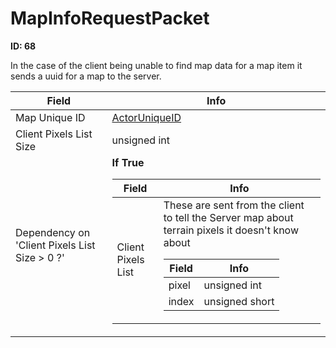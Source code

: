 # MapInfoRequestPacket

**ID: 68**  

In the case of the client being unable to find map data for a map item it sends a uuid for a map to the server.

<table><thead><tr><th>Field</th><th>Info</th></tr></thead><tbody>
<tr><td>Map Unique ID</td><td><a href="../types/ActorUniqueID.md">ActorUniqueID</a></td></tr>
<tr><td>Client Pixels List Size</td><td>unsigned int</td></tr>
<tr><td>Dependency on 'Client Pixels List Size > 0 ?'</td><td><b>If True</b><br>
  <table><thead><tr><th>Field</th><th>Info</th></tr></thead><tbody>
  <tr><td>Client Pixels List</td><td>These are sent from the client to tell the Server map about terrain pixels it doesn't know about  
    <table><thead><tr><th>Field</th><th>Info</th></tr></thead><tbody>
    <tr><td>pixel</td><td>unsigned int</td></tr>
    <tr><td>index</td><td>unsigned short</td></tr>
    </tbody></table></td></tr>
  </tbody></table></td></tr>
</tbody></table>